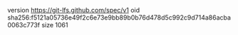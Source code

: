 version https://git-lfs.github.com/spec/v1
oid sha256:f5121a05736e49f2c6e73e9bb89b0b76d478d5c992c9d714a86acba0063c773f
size 1061
